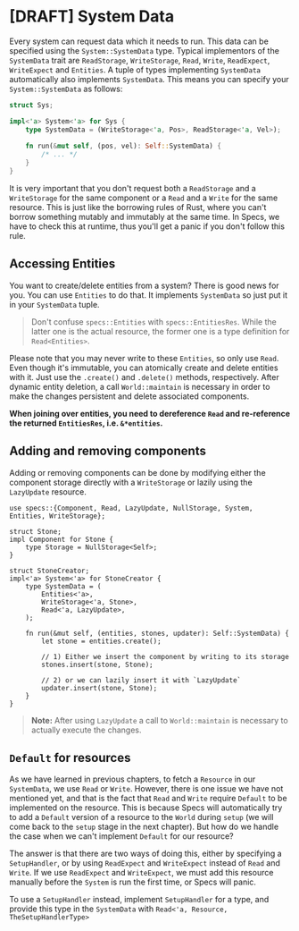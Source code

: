# [DRAFT] System Data

Every system can request data which it needs to run. This data can be specified
using the `System::SystemData` type. Typical implementors of the `SystemData` trait
are `ReadStorage`, `WriteStorage`, `Read`, `Write`, `ReadExpect`, `WriteExpect` and `Entities`.
A tuple of types implementing `SystemData` automatically also implements `SystemData`.
This means you can specify your `System::SystemData` as follows:

```rust
struct Sys;

impl<'a> System<'a> for Sys {
    type SystemData = (WriteStorage<'a, Pos>, ReadStorage<'a, Vel>);
    
    fn run(&mut self, (pos, vel): Self::SystemData) {
        /* ... */
    }
}
```

It is very important that you don't request both a `ReadStorage` and a `WriteStorage`
for the same component or a `Read` and a `Write` for the same resource.
This is just like the borrowing rules of Rust, where you can't borrow something
mutably and immutably at the same time. In Specs, we have to check this at
runtime, thus you'll get a panic if you don't follow this rule.

## Accessing Entities

You want to create/delete entities from a system? There is
good news for you. You can use `Entities` to do that.
It implements `SystemData` so just put it in your `SystemData` tuple.

> Don't confuse `specs::Entities` with `specs::EntitiesRes`.
  While the latter one is the actual resource, the former one is a type
  definition for `Read<Entities>`.

Please note that you may never write to these `Entities`, so only
use `Read`. Even though it's immutable, you can atomically create
and delete entities with it. Just use the `.create()` and `.delete()`
methods, respectively. After dynamic entity deletion,
a call `World::maintain` is necessary in order to make the changes
persistent and delete associated components.

**When joining over entities, you need to dereference `Read`
and re-reference the returned `EntitiesRes`, i.e. `&*entities`.**

## Adding and removing components

Adding or removing components can be done by modifying
either the component storage directly with a `WriteStorage`
or lazily using the `LazyUpdate` resource.

```rust,ignore
use specs::{Component, Read, LazyUpdate, NullStorage, System, Entities, WriteStorage};

struct Stone;
impl Component for Stone {
    type Storage = NullStorage<Self>;
}

struct StoneCreator;
impl<'a> System<'a> for StoneCreator {
    type SystemData = (
        Entities<'a>,
        WriteStorage<'a, Stone>,
        Read<'a, LazyUpdate>,
    );

    fn run(&mut self, (entities, stones, updater): Self::SystemData) {
        let stone = entities.create();

        // 1) Either we insert the component by writing to its storage
        stones.insert(stone, Stone);

        // 2) or we can lazily insert it with `LazyUpdate`
        updater.insert(stone, Stone);
    }
}
```

> **Note:** After using `LazyUpdate` a call to `World::maintain`
  is necessary to actually execute the changes.

## `Default` for resources

As we have learned in previous chapters, to fetch a `Resource` in our 
`SystemData`, we use `Read` or `Write`. However, there is one issue we 
have not mentioned yet, and that is the fact that `Read` and `Write` require
`Default` to be implemented on the resource. This is because Specs will 
automatically try to add a `Default` version of a resource to the `World` 
during `setup` (we will come back to the `setup` stage in the next chapter).
But how do we handle the case when we can't implement `Default` for our resource?

The answer is that there are two ways of doing this, either by specifying a 
`SetupHandler`, or by using `ReadExpect` and `WriteExpect` instead of `Read`
and `Write`. If we use `ReadExpect` and `WriteExpect`, we must add this 
resource manually before the `System` is run the first time, or Specs will
panic.
 
To use a `SetupHandler` instead, implement `SetupHandler` for a type, and 
provide this type in the `SystemData` with `Read<'a, Resource, TheSetupHandlerType>`

